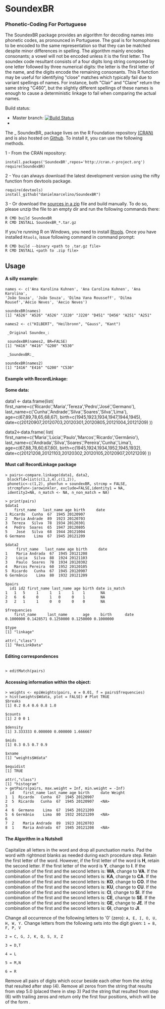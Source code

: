 SoundexBR
=========

### Phonetic-Coding For Portuguese

The SoundexBR package provides an algorithm for decoding names into phonetic codes, as pronounced in Portuguese. The goal is for homophones to be encoded to the same representation so that they can be matched despite minor differences in spelling. The algorithm mainly encodes consonants; a vowel will not be encoded unless it is the first letter. The soundex code resultant consists of a four digits long string composed by one letter followed by three numerical digits: the letter is the first letter of the name, and the digits encode the remaining consonants.
This R function may be useful for identifying "close" matches which typically fail due to variant spellings of names. For instance, both "Clair" and "Claire" return the same string "C460", but the slightly different spellings of these names is enough to cause a deterministic linkage to fail when comparing the actual names.

Build status:
 + Master branch: [![Build Status](https://travis-ci.org/danielmarcelino/SoundexBR.svg?branch=master)](https://travis-ci.org/danielmarcelino/SoundexBR)
+ 
The _ SoundexBR_  package lives on the R Foundation repository [(CRAN)](http://cran.r-project.org/web/packages/SoundexBR/index.html) and is also hosted on [Github](http://github.com/danielmarcelino/SoundexBR). To install it, you can use the following methods.

1 - From the CRAN repository:

  ```
  install.packages('SoundexBR',repos='http://cran.r-project.org')
  require(SoundexBR)
  ```

2 -  You can always download the latest development version using the nifty function from devtools package.


  ```
  require(devtools)
  install_github("danielmarcelino/SoundexBR")
  ```
  
3 - Or download the [sources in a zip](https://github.com/danielmarcelino/SoundexBR/zipball/master) file and build manually. To do so, please unzip the file to an empty dir and run the following commands there:


```
R CMD build SoundexBR
R CMD INSTALL SoundexBR_*.tar.gz
```

If you're running R on Windows, you need to install [Rtools](http://cran.stat.ucla.edu/bin/windows/Rtools/ ). Once you have installed `Rtools`, issue following command in command prompt:

```
R CMD build --binary <path to .tar.gz file>
R CMD INSTALL <path to .zip file>
```
## Usage

#### A silly example:
```
names <- c('Ana Karolina Kuhnen', 'Ana Carolina Kuhnen', 'Ana Karolina',
'João Souza', 'João Souza', 'Dilma Vana Rousseff', 'Dilma Rousef','Aécio Neves', 'Aecio Neves')
	
soundexBR(names)
[1] "A526" "A526" "A526" "J220" "J220" "D451" "D456" "A251" "A251"
```

```
names2 <- c("HILBERT", "Heilbronn", "Gauss", "Kant")
 
 _Original Soundex_: 
 
 soundexBR(names2, BR=FALSE) 
[1] "H416" "H416" "G200" "K530"
 
 _SoundexBR:_

soundexBR(names2)
[1] "I416" "E416" "G200" "C530"

```
#### Example with RecordLinkage:
#### Some data:
data1 <- data.frame(list(
first_name=c('Ricardo','Maria','Tereza','Pedro','José','Germano'),
last_name=c('Cunha','Andrade','Silva','Soares','Silva','Lima'),
age=c(67,89,78,65,68,67),
birth=c(1945,1923,1934,1947,1944,1945),
date=c(20120907,20120703,20120301,20120805,20121004,20121209)
))

data2<-data.frame( list( first_name=c('Maria','Lúcia','Paulo','Marcos','Ricardo','Germânio'),
last_name=c('Andrada','Silva','Soares','Pereira','Cunha','Lima'),
age=c(67,88,78,60,67,80),
birth=c(1945,1924,1934,1952,1945,1932),
date=c(20121208,20121103,20120302,20120105,20120907,20121209)
))


#### Must call RecordLinkage package

```
> pairs<-compare.linkage(data1, data2,
 blockfld=list(c(1,2,4),c(1,2)),
 phonetic<-c(1,2), phonfun = soundexBR, strcmp = FALSE,
 strcmpfun<-jarowinkler, exclude=FALSE,identity1 = NA,
 identity2=NA, n_match <- NA, n_non_match = NA)
       
> print(pairs)
$data1
    first_name   last_name age birth     date
1 Ricardo   Cunha  67  1945 20120907
2   Maria Andrade  89  1923 20120703
3  Tereza   Silva  78  1934 20120301
4   Pedro  Soares  65  1947 20120805
5    José   Silva  68  1944 20121004
6 Germano    Lima  67  1945 20121209

$data2
     first_name   last_name age birth     date
1    Maria Andrada  67  1945 20121208
2    Lúcia   Silva  88  1924 20121103
3    Paulo  Soares  78  1934 20120302
4   Marcos Pereira  60  1952 20120105
5  Ricardo   Cunha  67  1945 20120907
6 Germânio    Lima  80  1932 20121209

$pairs
  id1 id2 first_name last_name age birth date is_match
1   1   5     1     1   1     1    1       NA
2   6   6     0     1   0     0    1       NA
3   2   1     1     0   0     0    0       NA

$frequencies
    first_name     last_name       age     birth      date 
0.1000000 0.1428571 0.1250000 0.1250000 0.1000000 

$type
[1] "linkage"

attr(,"class")
[1] "RecLinkData"

```
#### Editing  correspondences 
```

> editMatch(pairs)
```
#### Accessing information within the object:  
```
> weights <- epiWeights(pairs, e = 0.01, f = pairs$frequencies)
> hist(weights$Wdata, plot = FALSE) # Plot TRUE
$breaks
[1] 0.2 0.4 0.6 0.8 1.0

$counts
[1] 2 0 0 1

$density
[1] 3.333333 0.000000 0.000000 1.666667

$mids
[1] 0.3 0.5 0.7 0.9

$xname
[1] "weights$Wdata"

$equidist
[1] TRUE

attr(,"class")
[1] "histogram"
> getPairs(pairs, max.weight = Inf, min.weight = -Inf)
  id    first_name last_name age birth     date Weight
1  1  Ricardo   Cunha  67  1945 20120907       
2  5  Ricardo   Cunha  67  1945 20120907   <NA>
3                                              
4  6  Germano    Lima  67  1945 20121209       
5  6 Germânio    Lima  80  1932 20121209   <NA>
6                                              
7  2    Maria Andrade  89  1923 20120703       
8  1    Maria Andrada  67  1945 20121208   <NA>
```



#### The Algorithm in a Nutshell

Capitalize all letters in the word and drop all punctuation marks. Pad the word with rightmost blanks as needed during each procedure step.
Retain the first letter of the word. However, if the first letter of the word is 
**H**, retain the second letter. If the first letter of the word is 
**Y**, change to **I**. If the combination of the first and the second letters is: 
**WA**, change to **VA**. If the combination of the first and the second letters is: 
**KA**, change to **CA**. If the combination of the first and the second letters is: 
**KO**, change to **CO**. If the combination of the first and the second letters is: 
**KU**, change to **CU**. If the combination of the first and the second letters is: 
**CI**, change to **SI**. If the combination of the first and the second letters is: 
**CE**, change to **SE**. If the combination of the first and the second letters is: 
**GE**, change to **JE**. If the combination of the first and the second letters is: 
**GI**, change to **JI**.

Change all occurrence of the following letters to '0' (zero):
```A, E, I, O, U, H, W, Y.```
Change letters from the following sets into the digit given:
```1 = B, F, P, V```

```2 = C, G, J, K, Q, S, X, Z```

```3 = D,T```

```4 = L```

```5 = M,N```

```6 = R ```

Remove all pairs of digits which occur beside each other from the string that resulted after step (4).
Remove all zeros from the string that results from step 5.0 (placed there in step 3)
Pad the string that resulted from step (6) with trailing zeros and return only the first four positions, which will be of the form <Letter> <digit> <digit> <digit>.